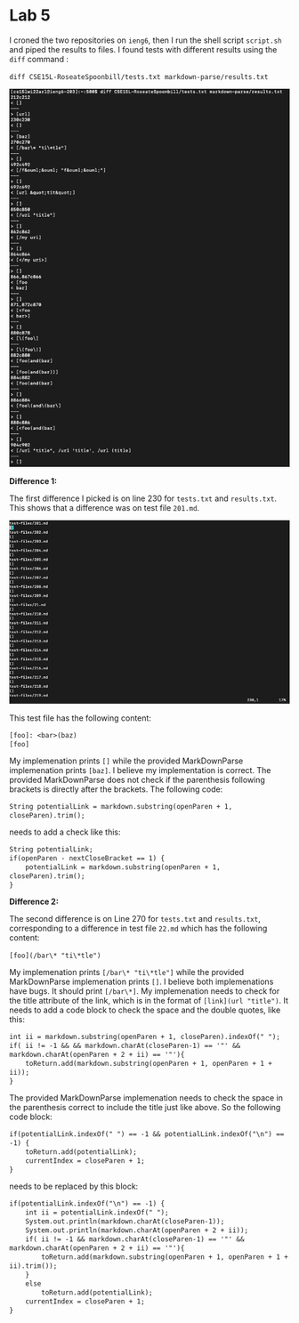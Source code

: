 # Lab 5

I croned the two repositories on `ieng6`, then I run the shell script `script.sh` and piped the results to files. I found tests with different results using the `diff` command :

`diff CSE15L-RoseateSpoonbill/tests.txt markdown-parse/results.txt `

![Image](Differences.png)

**Difference 1:**

The first difference I picked is on line 230 for `tests.txt` and `results.txt`. This shows that a difference was on test file `201.md`.

![Image](Location.png)

This test file has the following content:

```
[foo]: <bar>(baz)
[foo]
```

My implemenation prints `[]` while the provided MarkDownParse implemenation prints `[baz]`. I believe my implementation is correct. The provided MarkDownParse does not check if the parenthesis following brackets is directly after the brackets. The following code:

```
String potentialLink = markdown.substring(openParen + 1, closeParen).trim();
```

needs to add a check like this:

```
String potentialLink;
if(openParen - nextCloseBracket == 1) {
    potentialLink = markdown.substring(openParen + 1, closeParen).trim();
}
```

**Difference 2:**

The second difference is on Line 270 for `tests.txt` and `results.txt`, corresponding to a difference in test file `22.md` which has the following content:

`[foo](/bar\* "ti\*tle")`

My implemenation prints `[/bar\* "ti\*tle"]` while the provided MarkDownParse implemenation prints `[]`. I believe both implemenations have bugs. It should print `[/bar\*]`. My implemenation needs to check for the title attribute of the link, which is in the format of `[link](url "title")`. It needs to add a code block to check the space and the double quotes, like this:

```
int ii = markdown.substring(openParen + 1, closeParen).indexOf(" ");
if( ii != -1 && && markdown.charAt(closeParen-1) == '"' && markdown.charAt(openParen + 2 + ii) == '"'){
    toReturn.add(markdown.substring(openParen + 1, openParen + 1 + ii));
}
```

The provided MarkDownParse implemenation needs to check the space in the parenthesis correct to include the title just like above. So the following code block:

```
if(potentialLink.indexOf(" ") == -1 && potentialLink.indexOf("\n") == -1) {
    toReturn.add(potentialLink);
    currentIndex = closeParen + 1;
}
```
needs to be replaced by this block:

```
if(potentialLink.indexOf("\n") == -1) {
    int ii = potentialLink.indexOf(" ");
    System.out.println(markdown.charAt(closeParen-1));
    System.out.println(markdown.charAt(openParen + 2 + ii));
    if( ii != -1 && markdown.charAt(closeParen-1) == '"' && markdown.charAt(openParen + 2 + ii) == '"'){
        toReturn.add(markdown.substring(openParen + 1, openParen + 1 + ii).trim());
    }
    else
        toReturn.add(potentialLink);
    currentIndex = closeParen + 1;
}
```